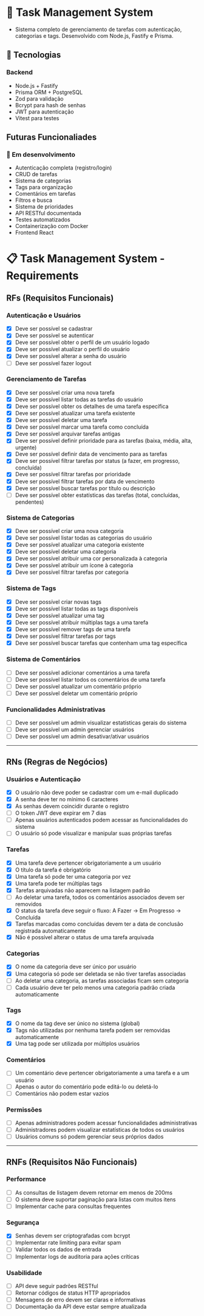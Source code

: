 # 📝 Task Management System

- Sistema completo de gerenciamento de tarefas com autenticação, categorias e tags. Desenvolvido com Node.js, Fastify e Prisma.

## 🚀 Tecnologias

### Backend

- Node.js + Fastify
- Prisma ORM + PostgreSQL
- Zod para validação
- Bcrypt para hash de senhas
- JWT para autenticação
- Vitest para testes

## Futuras Funcionaliades

### 🔄 Em desenvolvimento

- Autenticação completa (registro/login)
- CRUD de tarefas
- Sistema de categorias
- Tags para organização
- Comentários em tarefas
- Filtros e busca
- Sistema de prioridades
- API RESTful documentada
- Testes automatizados
- Containerização com Docker
- Frontend React

# 📋 Task Management System - Requirements

## **RFs (Requisitos Funcionais)**

### **Autenticação e Usuários**

- [x] Deve ser possível se cadastrar
- [x] Deve ser possível se autenticar
- [x] Deve ser possível obter o perfil de um usuário logado
- [x] Deve ser possível atualizar o perfil do usuário
- [x] Deve ser possível alterar a senha do usuário
- [ ] Deve ser possível fazer logout

### **Gerenciamento de Tarefas**

- [x] Deve ser possível criar uma nova tarefa
- [x] Deve ser possível listar todas as tarefas do usuário
- [x] Deve ser possível obter os detalhes de uma tarefa específica
- [x] Deve ser possível atualizar uma tarefa existente
- [x] Deve ser possível deletar uma tarefa
- [x] Deve ser possível marcar uma tarefa como concluída
- [x] Deve ser possível arquivar tarefas antigas
- [x] Deve ser possível definir prioridade para as tarefas (baixa, média, alta, urgente)
- [x] Deve ser possível definir data de vencimento para as tarefas
- [x] Deve ser possível filtrar tarefas por status (a fazer, em progresso, concluída)
- [x] Deve ser possível filtrar tarefas por prioridade
- [x] Deve ser possível filtrar tarefas por data de vencimento
- [x] Deve ser possível buscar tarefas por título ou descrição
- [ ] Deve ser possível obter estatísticas das tarefas (total, concluídas, pendentes)

### **Sistema de Categorias**

- [x] Deve ser possível criar uma nova categoria
- [x] Deve ser possível listar todas as categorias do usuário
- [x] Deve ser possível atualizar uma categoria existente
- [x] Deve ser possível deletar uma categoria
- [x] Deve ser possível atribuir uma cor personalizada à categoria
- [x] Deve ser possível atribuir um ícone à categoria
- [x] Deve ser possível filtrar tarefas por categoria

### **Sistema de Tags**

- [x] Deve ser possível criar novas tags
- [x] Deve ser possível listar todas as tags disponíveis
- [x] Deve ser possível atualizar uma tag
- [x] Deve ser possível atribuir múltiplas tags a uma tarefa
- [x] Deve ser possível remover tags de uma tarefa
- [x] Deve ser possível filtrar tarefas por tags
- [x] Deve ser possível buscar tarefas que contenham uma tag específica

### **Sistema de Comentários**

- [ ] Deve ser possível adicionar comentários a uma tarefa
- [ ] Deve ser possível listar todos os comentários de uma tarefa
- [ ] Deve ser possível atualizar um comentário próprio
- [ ] Deve ser possível deletar um comentário próprio

### **Funcionalidades Administrativas**

- [ ] Deve ser possível um admin visualizar estatísticas gerais do sistema
- [ ] Deve ser possível um admin gerenciar usuários
- [ ] Deve ser possível um admin desativar/ativar usuários

---

## **RNs (Regras de Negócios)**

### **Usuários e Autenticação**

- [x] O usuário não deve poder se cadastrar com um e-mail duplicado
- [x] A senha deve ter no mínimo 6 caracteres
- [x] As senhas devem coincidir durante o registro
- [ ] O token JWT deve expirar em 7 dias
- [ ] Apenas usuários autenticados podem acessar as funcionalidades do sistema
- [ ] O usuário só pode visualizar e manipular suas próprias tarefas

### **Tarefas**

- [x] Uma tarefa deve pertencer obrigatoriamente a um usuário
- [x] O título da tarefa é obrigatório
- [x] Uma tarefa só pode ter uma categoria por vez
- [x] Uma tarefa pode ter múltiplas tags
- [x] Tarefas arquivadas não aparecem na listagem padrão
- [ ] Ao deletar uma tarefa, todos os comentários associados devem ser removidos
- [x] O status da tarefa deve seguir o fluxo: A Fazer → Em Progresso → Concluída
- [x] Tarefas marcadas como concluídas devem ter a data de conclusão registrada automaticamente
- [x] Não é possível alterar o status de uma tarefa arquivada

### **Categorias**

- [x] O nome da categoria deve ser único por usuário
- [x] Uma categoria só pode ser deletada se não tiver tarefas associadas
- [ ] Ao deletar uma categoria, as tarefas associadas ficam sem categoria
- [ ] Cada usuário deve ter pelo menos uma categoria padrão criada automaticamente

### **Tags**

- [x] O nome da tag deve ser único no sistema (global)
- [x] Tags não utilizadas por nenhuma tarefa podem ser removidas automaticamente
- [x] Uma tag pode ser utilizada por múltiplos usuários

### **Comentários**

- [ ] Um comentário deve pertencer obrigatoriamente a uma tarefa e a um usuário
- [ ] Apenas o autor do comentário pode editá-lo ou deletá-lo
- [ ] Comentários não podem estar vazios

### **Permissões**

- [ ] Apenas administradores podem acessar funcionalidades administrativas
- [ ] Administradores podem visualizar estatísticas de todos os usuários
- [ ] Usuários comuns só podem gerenciar seus próprios dados

---

## **RNFs (Requisitos Não Funcionais)**

### **Performance**

- [ ] As consultas de listagem devem retornar em menos de 200ms
- [ ] O sistema deve suportar paginação para listas com muitos itens
- [ ] Implementar cache para consultas frequentes

### **Segurança**

- [x] Senhas devem ser criptografadas com bcrypt
- [ ] Implementar rate limiting para evitar spam
- [ ] Validar todos os dados de entrada
- [ ] Implementar logs de auditoria para ações críticas

### **Usabilidade**

- [ ] API deve seguir padrões RESTful
- [ ] Retornar códigos de status HTTP apropriados
- [ ] Mensagens de erro devem ser claras e informativas
- [ ] Documentação da API deve estar sempre atualizada
